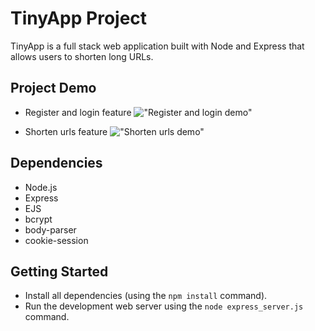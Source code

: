 # TinyApp Project

TinyApp is a full stack web application built with Node and Express that allows users to shorten long URLs.

## Project Demo

* Register and login feature
!["Register and login demo"](https://github.com/Thomassky28/TinyApp/blob/master/docs/Register-login.gif)

* Shorten urls feature
!["Shorten urls demo"](https://github.com/Thomassky28/TinyApp/blob/master/docs/Shorten-urls%20.gif)



## Dependencies

- Node.js
- Express
- EJS
- bcrypt
- body-parser
- cookie-session

## Getting Started

- Install all dependencies (using the `npm install` command).
- Run the development web server using the `node express_server.js` command.

